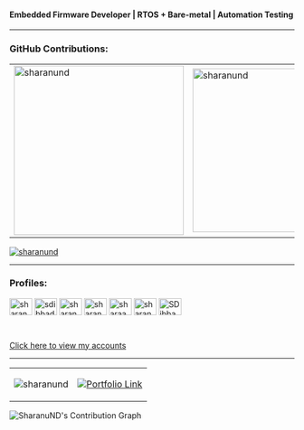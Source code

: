 


<h4 align="left">Embedded Firmware Developer | RTOS + Bare-metal | Automation Testing</h4>



<hr>








<h3 align="left">GitHub Contributions:</h3>
<table>
  <tr>
    <td>
      <img align="center" src="https://github-readme-stats.vercel.app/api?username=sharanund&show_icons=true&locale=en&card_width=300" alt="sharanund" style="width: 300px;" />
    </td>
    <td>
      <img align="center" src="https://github-readme-stats.vercel.app/api/top-langs?username=sharanund&show_icons=true&locale=en&layout=compact&card_width=300" alt="sharanund" style="width: 290px;" />
    </td>
  </tr>
</table>

<p align="left"> <a href="https://github.com/ryo-ma/github-profile-trophy"><img src="https://github-profile-trophy.vercel.app/?username=sharanund" alt="sharanund" /></a> </p>
<hr>
<h3 align="left">Profiles:</h3>
<p align="left">
<a href="https://dev.to/sharanund" target="blank"><img align="center" src="https://raw.githubusercontent.com/rahuldkjain/github-profile-readme-generator/master/src/images/icons/Social/devto.svg" alt="sharanund" height="30" width="40" /></a>
<a href="https://twitter.com/sdibbadamani" target="blank"><img align="center" src="https://raw.githubusercontent.com/rahuldkjain/github-profile-readme-generator/master/src/images/icons/Social/twitter.svg" alt="sdibbadamani" height="30" width="40" /></a>
<a href="https://linkedin.com/in/sharanu-dibbadamani" target="blank"><img align="center" src="https://raw.githubusercontent.com/rahuldkjain/github-profile-readme-generator/master/src/images/icons/Social/linked-in-alt.svg" alt="sharanu-dibbadamani" height="30" width="40" /></a>
<a href="https://fb.com/sharanu.dibbadamani.7" target="blank"><img align="center" src="https://raw.githubusercontent.com/rahuldkjain/github-profile-readme-generator/master/src/images/icons/Social/facebook.svg" alt="sharanu.dibbadamani.7" height="30" width="40" /></a>
<a href="https://instagram.com/sharaaaaanu" target="blank"><img align="center" src="https://raw.githubusercontent.com/rahuldkjain/github-profile-readme-generator/master/src/images/icons/Social/instagram.svg" alt="sharaaaaanu" height="30" width="40" /></a>
<a href="https://www.youtube.com/c/sharanudibbadamani" target="blank"><img align="center" src="https://raw.githubusercontent.com/rahuldkjain/github-profile-readme-generator/master/src/images/icons/Social/youtube.svg" alt="sharanudibbadamani" height="30" width="40" /></a>
<a href="https://x.com/SDibbadamani" target="blank"><img align="center" src="https://raw.githubusercontent.com/rahuldkjain/github-profile-readme-generator/master/src/images/icons/Social/twitter.svg" alt="SDibbadamani" height="30" width="40" /></a>
</p>

<br>

[Click here to view my accounts](https://linktr.ee/sharanu.dibbadamani)


<hr>

<table>
  <tr>
    <td>
      <p align="left">
        <img src="https://komarev.com/ghpvc/?username=sharanund&label=Profile%20views&color=0e75b6&style=flat" alt="sharanund" />
      </p>
    </td>
    <td>
      <a href="https://sharanund.github.io/Folio/index.html" target="_blank">
        <img src="https://img.shields.io/badge/My--portfolio-Visit-blue?style=flat" alt="Portfolio Link"/>
      </a>
    </td>
  </tr>
</table>


![SharanuND's Contribution Graph](https://github-readme-activity-graph.vercel.app/graph?username=SharanuND&theme=react-dark&area=true&hide_border=true)
